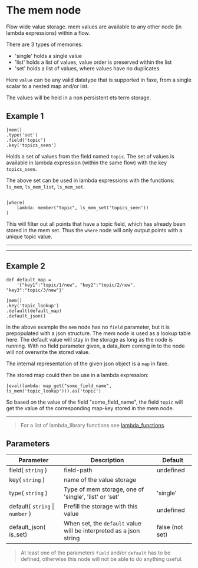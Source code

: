 The mem node
=====================

Flow wide value storage. mem values are available to any other node (in lambda expressions) within a flow.

There are 3 types of memories:

* 'single' holds a single value
* 'list' holds a list of values, value order is preserved within the list
* 'set' holds a list of values, where values have no duplicates

Here `value` can be any valid datatype that is supported in faxe, from a single scalar to a nested map and/or list.

The values will be held in a non persistent ets term storage.

Example 1
-------
```dfs  
|mem()
.type('set')
.field('topic')
.key('topics_seen')

```
 
Holds a set of values from the field named `topic`.
The set of values is available in lambda expression (within the same flow) with the key `topics_seen`.



The above set can be used in lambda expressions with the functions: `ls_mem`, `ls_mem_list`, `ls_mem_set`.
```dfs

|where(
    lambda: member("topic", ls_mem_set('topics_seen')) 
)
```
    
This will filter out all points that have a topic field, which has already been stored in the mem set.
Thus the `where` node will only output points with a unique topic value.

---------------------------------------------------------------------------------------------------
---------------------------------------------------------------------------------------------------
Example 2
---------

```dfs  
def default_map = 
    '{"key1":"topic/1/new", "key2":"topic/2/new", "key3":"topic/3/new"}'

|mem() 
.key('topic_lookup')
.default(default_map)
.default_json()

```

In the above example the `mem` node has no `field` parameter, but it is prepopulated with a json structure. The mem node is used 
as a lookup table here. The default  value will stay in the storage as long as the node is running. With no field parameter
given, a data_item coming in to the node will not overwrite the stored value.

The internal representation of the given json object is a `map` in faxe.

The stored map could then be use in a lambda expression:
```dfs  
|eval(lambda: map_get("some_field_name", ls_mem('topic_lookup'))).as('topic')
```
So based on the value of the field "some_field_name", the field `topic` will get the value of the corresponding map-key stored in the mem node.



_____________________________________________________________________________________________________
> For a list of lambda_library functions see [lambda_functions](../dfs_script_language/built-in_functions.md).


Parameters
----------

| Parameter          | Description                                                        | Default                             |
|--------------------|--------------------------------------------------------------------|-------------------------------------|
| field( `string` )  | field-path                                                         | undefined                           |
| key( `string` )    | name of the value storage                                          |                                     |
| type( `string` )   | Type of mem storage, one of 'single', 'list' or 'set'              | 'single'                            |
| default( `string` \| `number` )                                                         | Prefill the storage with this value | undefined       |
| default_json( is_set) | When set, the `default` value will be interpreted as a json string | false (not set)                     |

> At least one of the parameters `field` and/or `default` has to be defined, otherwise this node will not be able to do anything useful.